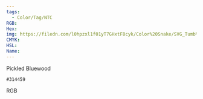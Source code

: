 ```yaml
---
tags:
  - Color/Tag/NTC
RGB:
Hex:
img: https://filedn.com/l0hpzxl1f01yT7GHxtF8cyk/Color%20Snake/SVG_Tumb%20Mass%20No%20Name/314459.svg
CMYK:
HSL:
Name:
---
```

Pickled Bluewood
```palette
#314459
```
RGB
